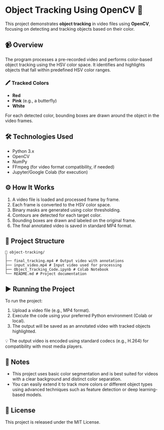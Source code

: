 # Object Tracking Using OpenCV 🎥

This project demonstrates **object tracking** in video files using **OpenCV**, focusing on detecting and tracking objects based on their color.

## 📹 Overview

The program processes a pre-recorded video and performs color-based object tracking using the HSV color space. It identifies and highlights objects that fall within predefined HSV color ranges.

### 🖍️ Tracked Colors
- **Red**
- **Pink** (e.g., a butterfly)
- **White**

For each detected color, bounding boxes are drawn around the object in the video frames.

## 🛠 Technologies Used

- Python 3.x
- OpenCV
- NumPy
- FFmpeg (for video format compatibility, if needed)
- Jupyter/Google Colab (for execution)

## ⚙️ How It Works

1. A video file is loaded and processed frame by frame.
2. Each frame is converted to the HSV color space.
3. Binary masks are generated using color thresholding.
4. Contours are detected for each target color.
5. Bounding boxes are drawn and labeled on the original frame.
6. The final annotated video is saved in standard MP4 format.

## 📂 Project Structure

```
📁 object-tracking/
│
├── final_tracking.mp4 # Output video with annotations
├── input_video.mp4 # Input video used for processing
├── Object_Tracking_Code.ipynb # Colab Notebook
└── README.md # Project documentation
```


## ▶️ Running the Project

To run the project:

1. Upload a video file (e.g., MP4 format).
2. Execute the code using your preferred Python environment (Colab or local).
3. The output will be saved as an annotated video with tracked objects highlighted.

💡 The output video is encoded using standard codecs (e.g., H.264) for compatibility with most media players.

## 📝 Notes

- This project uses basic color segmentation and is best suited for videos with a clear background and distinct color separation.
- You can easily extend it to track more colors or different object types using advanced techniques such as feature detection or deep learning-based models.

## 📄 License

This project is released under the MIT License.
